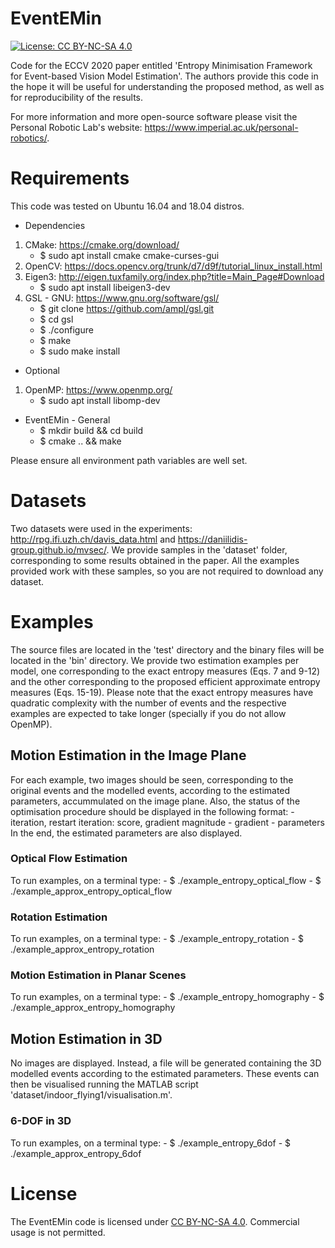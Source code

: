 # EventEMin
[![License: CC BY-NC-SA 4.0](https://img.shields.io/badge/License-CC%20BY--NC--SA%204.0-lightgrey.svg?style=flat-square)](https://creativecommons.org/licenses/by-nc-sa/4.0/)

Code for the ECCV 2020 paper entitled 'Entropy Minimisation Framework for Event-based Vision Model Estimation'.
The authors provide this code in the hope it will be useful for understanding the proposed method, as well as for reproducibility of the results.

For more information and more open-source software please visit the Personal Robotic Lab's website: <https://www.imperial.ac.uk/personal-robotics/>.

# Requirements
This code was tested on Ubuntu 16.04 and 18.04 distros.

- Dependencies
1. CMake: <https://cmake.org/download/>
	- $ sudo apt install cmake cmake-curses-gui
2. OpenCV: <https://docs.opencv.org/trunk/d7/d9f/tutorial_linux_install.html>
3. Eigen3: <http://eigen.tuxfamily.org/index.php?title=Main_Page#Download>
	- $ sudo apt install libeigen3-dev
4. GSL - GNU: <https://www.gnu.org/software/gsl/>
	- $ git clone https://github.com/ampl/gsl.git
	- $ cd gsl
	- $ ./configure
	- $ make
	- $ sudo make install
- Optional
1. OpenMP: <https://www.openmp.org/>
	- $ sudo apt install libomp-dev
- EventEMin - General
	- $ mkdir build && cd build
	- $ cmake .. && make

Please ensure all environment path variables are well set. 

# Datasets
Two datasets were used in the experiments: <http://rpg.ifi.uzh.ch/davis_data.html> and <https://daniilidis-group.github.io/mvsec/>.
We provide samples in the 'dataset' folder, corresponding to some results obtained in the paper.
All the examples provided work with these samples, so you are not required to download any dataset.

# Examples
The source files are located in the 'test' directory and the binary files will be located in the 'bin' directory.
We provide two estimation examples per model, one corresponding to the exact entropy measures (Eqs. 7 and 9-12) and the other corresponding to the proposed efficient approximate entropy measures (Eqs. 15-19).
Please note that the exact entropy measures have quadratic complexity with the number of events and the respective examples are expected to take longer (specially if you do not allow OpenMP).

## Motion Estimation in the Image Plane
For each example, two images should be seen, corresponding to the original events and the modelled events, according to the estimated parameters, accummulated on the image plane.
Also, the status of the optimisation procedure should be displayed in the following format:
	- iteration, restart iteration: score, gradient magnitude
	- gradient
	- parameters
In the end, the estimated parameters are also displayed.

### Optical Flow Estimation
To run examples, on a terminal type:
	- $ ./example_entropy_optical_flow
	- $ ./example_approx_entropy_optical_flow

### Rotation Estimation
To run examples, on a terminal type:
	- $ ./example_entropy_rotation
	- $ ./example_approx_entropy_rotation

### Motion Estimation in Planar Scenes
To run examples, on a terminal type:
	- $ ./example_entropy_homography
	- $ ./example_approx_entropy_homography

## Motion Estimation in 3D
No images are displayed.
Instead, a file will be generated containing the 3D modelled events according to the estimated parameters.
These events can then be visualised running the MATLAB script 'dataset/indoor_flying1/visualisation.m'.

### 6-DOF in 3D
To run examples, on a terminal type:
	- $ ./example_entropy_6dof
	- $ ./example_approx_entropy_6dof

# License
The EventEMin code is licensed under [CC BY-NC-SA 4.0](https://creativecommons.org/licenses/by-nc-sa/4.0/). Commercial usage is not permitted.
